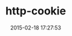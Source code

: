 ---
layout: post
title:  "http-cookie"
repo:   "sparklemotion/http-cookie"
date:   2015-02-18 17:27:53
gemurl: https://github.com/sparklemotion/http-cookie
---